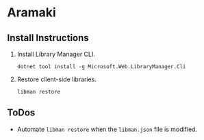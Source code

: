 # Aramaki

## Install Instructions

1. Install Library Manager CLI.
    ```
    dotnet tool install -g Microsoft.Web.LibraryManager.Cli
    ```
1. Restore client-side libraries.
    ```
    libman restore
    ```

## ToDos

* Automate `libman restore` when the `libman.json` file is modified.
